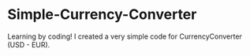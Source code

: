 # Simple-Currency-Converter

Learning by coding!
I created a very simple code for CurrencyConverter (USD - EUR).
